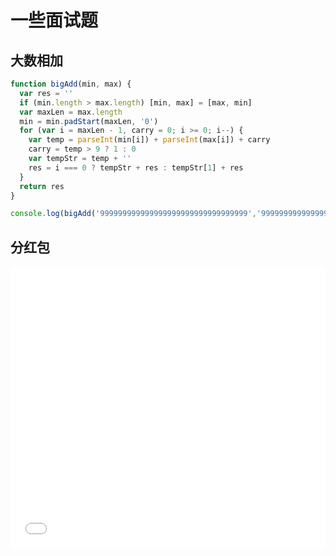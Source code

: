 # 一些面试题

## 大数相加

```js
function bigAdd(min, max) {
  var res = ''
  if (min.length > max.length) [min, max] = [max, min]
  var maxLen = max.length
  min = min.padStart(maxLen, '0')
  for (var i = maxLen - 1, carry = 0; i >= 0; i--) {
    var temp = parseInt(min[i]) + parseInt(max[i]) + carry
    carry = temp > 9 ? 1 : 0
    var tempStr = temp + ''
    res = i === 0 ? tempStr + res : tempStr[1] + res
  }
  return res
}

console.log(bigAdd('999999999999999999999999999999999','9999999999999999999999999999999999999'))
```

## 分红包

<iframe width="100%" height="450" src="//jsfiddle.net/happysir/h4pztc5q/2/embedded/" allowfullscreen="allowfullscreen" allowpaymentrequest frameborder="0"></iframe>

